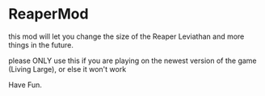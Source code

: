 # ReaperMod
this mod will let you change the size of the Reaper Leviathan and more things in the future.

please ONLY use this if you are playing on the newest version of the game (Living Large), 
or else it won't work

Have Fun.

